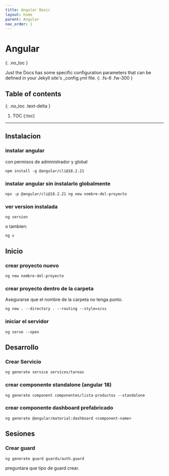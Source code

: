 ```yaml
---
title: Angular Basic
layout: home
parent: Angular
nav_order: 1
---
```


# Angular
{: .no_toc }

Just the Docs has some specific configuration parameters that can be defined in your Jekyll site's \_config.yml file.
{: .fs-6 .fw-300 }

## Table of contents
{: .no_toc .text-delta }

1. TOC
{:toc}

---


## Instalacion

### instalar angular

con permisos de administrador y global

```terminal
npm install -g @angular/cli@18.2.21
```

### instalar angular sin instalarlo globalmente

```terminal
npx -p @angular/cli@18.2.21 ng new nombre-del-proyecto
```

### ver version instalada

```terminal
ng version
```

o tambien:

```terminal
ng v
```

## Inicio

### crear proyecto nuevo

```terminal
ng new nombre-del-proyecto
```

### crear proyecto dentro de la carpeta

Asegurarse que el nombre de la carpeta no tenga punto.

```terminal
ng new . --directory . --routing --style=scss
```

### iniciar el servidor

```terminal
ng serve --open
```

## Desarrollo

### Crear Servicio

```terminal
ng generate service services/tareas
```

### crear componente standalone (angular 18)

```terminal
ng generate component componentes/lista-productos --standalone
```

### crear componente dashboard prefabricado

```terminal
ng generate @angular/material:dashboard <component-name>
```

## Sesiones

### Crear guard

```terminal
ng generate guard guards/auth.guard
```

preguntara que tipo de guard crear.

